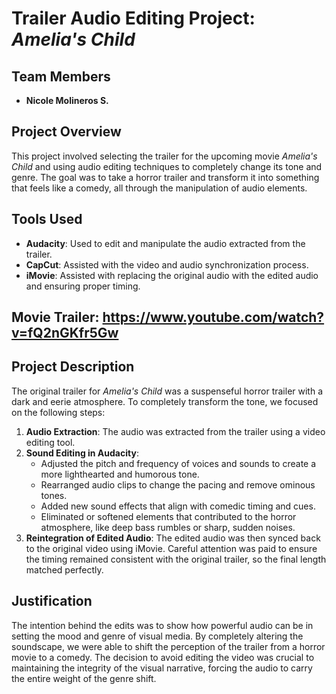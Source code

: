 # Trailer Audio Editing Project: *Amelia's Child*

## Team Members
- **Nicole Molineros S.**

## Project Overview
This project involved selecting the trailer for the upcoming movie *Amelia's Child* and using audio editing techniques to completely change its tone and genre. The goal was to take a horror trailer and transform it into something that feels like a comedy, all through the manipulation of audio elements.

## Tools Used
- **Audacity**: Used to edit and manipulate the audio extracted from the trailer.
- **CapCut**: Assisted with the video and audio synchronization process.
- **iMovie**: Assisted with replacing the original audio with the edited audio and ensuring proper timing.
  
## Movie Trailer: https://www.youtube.com/watch?v=fQ2nGKfr5Gw
## Project Description
The original trailer for *Amelia's Child* was a suspenseful horror trailer with a dark and eerie atmosphere. To completely transform the tone, we focused on the following steps:

1. **Audio Extraction**: The audio was extracted from the trailer using a video editing tool.
2. **Sound Editing in Audacity**:
   - Adjusted the pitch and frequency of voices and sounds to create a more lighthearted and humorous tone.
   - Rearranged audio clips to change the pacing and remove ominous tones.
   - Added new sound effects that align with comedic timing and cues.
   - Eliminated or softened elements that contributed to the horror atmosphere, like deep bass rumbles or sharp, sudden noises.
3. **Reintegration of Edited Audio**: The edited audio was then synced back to the original video using iMovie. Careful attention was paid to ensure the timing remained consistent with the original trailer, so the final length matched perfectly.

## Justification
The intention behind the edits was to show how powerful audio can be in setting the mood and genre of visual media. By completely altering the soundscape, we were able to shift the perception of the trailer from a horror movie to a comedy. The decision to avoid editing the video was crucial to maintaining the integrity of the visual narrative, forcing the audio to carry the entire weight of the genre shift.
